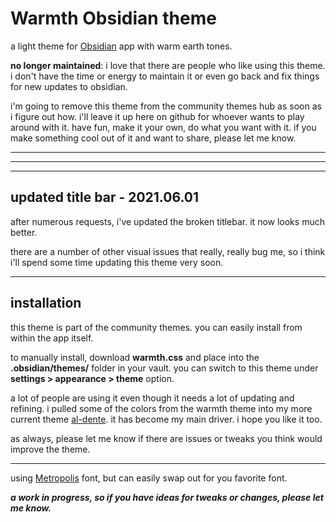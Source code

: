 # Warmth Obsidian theme

a light theme for [Obsidian](https://obsidian.md/) app with warm earth tones. 

**no longer maintained**: i love that there are people who like using this theme. i don't have the time or energy to maintain it or even go back and fix things for new updates to obsidian. 

i'm going to remove this theme from the community themes hub as soon as i figure out how. i'll leave it up here on github for whoever wants to play around with it. have fun, make it your own, do what you want with it. if you make something cool out of it and want to share, please let me know. 

---
---
---

## updated title bar - 2021.06.01

after numerous requests, i've updated the broken titlebar. it now looks much better. 

there are a number of other visual issues that really, really bug me, so i think i'll spend some time updating this theme very soon. 

---

## installation

this theme is part of the community themes. you can easily install from within the app itself. 

to manually install, download **warmth.css** and place into the **.obsidian/themes/** folder in your vault. you can switch to this theme under **settings > appearance > theme** option. 

a lot of people are using it even though it needs a lot of updating and refining. i pulled some of the colors from the warmth theme into my more current theme [al-dente](https://github.com/chad-bennett/al-dente-obsidian-theme). it has become my main driver. i hope you like it too.

as always, please let me know if there are issues or tweaks you think would improve the theme. 

---

using [Metropolis](https://github.com/chrismsimpson/Metropolis) font, but can easily swap out for you favorite font. 

***a work in progress, so if you have ideas for tweaks or changes, please let me know.*** 



